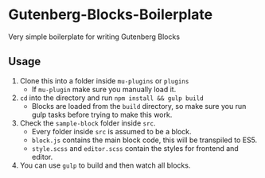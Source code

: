 # Gutenberg-Blocks-Boilerplate

Very simple boilerplate for writing Gutenberg Blocks

## Usage

1. Clone this into a folder inside `mu-plugins` or `plugins`
   - If `mu-plugin` make sure you manually load it.
1. `cd` into the directory and run `npm install && gulp build`
   - Blocks are loaded from the `build` directory, so make sure you run gulp tasks before trying to make this work.
1. Check the `sample-block` folder inside `src`.
   - Every folder inside `src` is assumed to be a block.
   - `block.js` contains the main block code, this will be transpiled to ES5.
   - `style.scss` and `editor.scss` contain the styles for frontend and editor.
1. You can use `gulp` to build and then watch all blocks.
